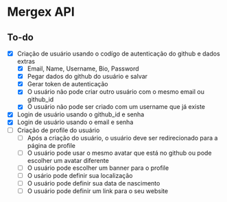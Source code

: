# Mergex API

## To-do

- [x] Criação de usuário usando o codígo de autenticação do github e dados extras
  - [x] Email, Name, Username, Bio, Password
  - [x] Pegar dados do github do usuário e salvar
  - [x] Gerar token de autenticação
  - [x] O usuário não pode criar outro usuário com o mesmo email ou github_id
  - [x] O usuário não pode ser criado com um username que já existe
- [x] Login de usuário usando o github_id e senha
- [x] Login de usuário usando o email e senha
- [ ] Criação de profile do usuário
  - [ ] Após a criação do usuário, o usuário deve ser redirecionado para a página de profile
  - [ ] O usuário pode usar o mesmo avatar que está no github ou pode escolher um avatar diferente
  - [ ] O usuário pode escolher um banner para o profile
  - [ ] O usário pode definir sua localização
  - [ ] O usuário pode definir sua data de nascimento
  - [ ] O usuário pode definir um link para o seu website
